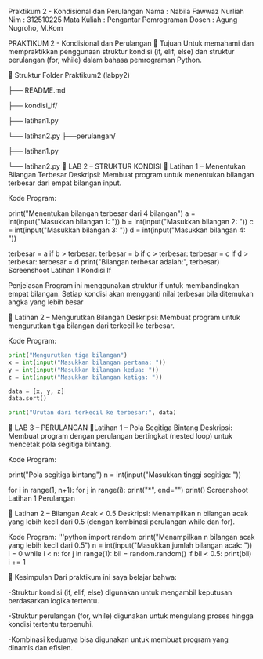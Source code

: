 Praktikum 2 - Kondisional dan Perulangan
Nama : Nabila Fawwaz Nurliah
Nim : 312510225
Mata Kuliah : Pengantar Pemrograman
Dosen : Agung Nugroho, M.Kom

PRAKTIKUM 2 - Kondisional dan Perulangan
🎯 Tujuan
Untuk memahami dan mempraktikkan penggunaan struktur kondisi (if, elif, else) dan struktur perulangan (for, while) dalam bahasa pemrograman Python.

📂 Struktur Folder
Praktikum2 (labpy2)

├── README.md

├── kondisi_if/

 ├── latihan1.py

 └── latihan2.py
├──perulangan/

├── latihan1.py

└── latihan2.py
🧩 LAB 2 – STRUKTUR KONDISI
🔹 Latihan 1 – Menentukan Bilangan Terbesar
Deskripsi:
Membuat program untuk menentukan bilangan terbesar dari empat bilangan input.

Kode Program:

print("Menentukan bilangan terbesar dari 4 bilangan")
a = int(input("Masukkan bilangan 1: "))
b = int(input("Masukkan bilangan 2: "))
c = int(input("Masukkan bilangan 3: "))
d = int(input("Masukkan bilangan 4: "))

terbesar = a
if b > terbesar:
    terbesar = b
if c > terbesar:
    terbesar = c
if d > terbesar:
    terbesar = d
print("Bilangan terbesar adalah:", terbesar)
Screenshoot Latihan 1 Kondisi If

Penjelasan
Program ini menggunakan struktur if untuk membandingkan empat bilangan. Setiap kondisi akan mengganti nilai terbesar bila ditemukan angka yang lebih besar

🔹 Latihan 2 – Mengurutkan Bilangan
Deskripsi:
Membuat program untuk mengurutkan tiga bilangan dari terkecil ke terbesar.

Kode Program:

```python
print("Mengurutkan tiga bilangan")
x = int(input("Masukkan bilangan pertama: "))
y = int(input("Masukkan bilangan kedua: "))
z = int(input("Masukkan bilangan ketiga: "))

data = [x, y, z]
data.sort()

print("Urutan dari terkecil ke terbesar:", data)
```


🧩 LAB 3 – PERULANGAN
🔹Latihan 1 – Pola Segitiga Bintang
Deskripsi: Membuat program dengan perulangan bertingkat (nested loop) untuk mencetak pola segitiga bintang.

Kode Program:

print("Pola segitiga bintang")
n = int(input("Masukkan tinggi segitiga: "))

for i in range(1, n+1):
    for j in range(i):
        print("*", end="")
    print()
Screenshoot Latihan 1 Perulangan

🔹 Latihan 2 – Bilangan Acak < 0.5
Deskripsi: Menampilkan n bilangan acak yang lebih kecil dari 0.5 (dengan kombinasi perulangan while dan for).

Kode Program:
'''python
import random
print("Menampilkan n bilangan acak yang lebih kecil dari 0.5")
n = int(input("Masukkan jumlah bilangan acak: "))
i = 0
while i < n:
    for j in range(1):
        bil = random.random()
        if bil < 0.5:
            print(bil)
    i += 1

📘 Kesimpulan
Dari praktikum ini saya belajar bahwa:

-Struktur kondisi (if, elif, else) digunakan untuk mengambil keputusan berdasarkan logika tertentu.

-Struktur perulangan (for, while) digunakan untuk mengulang proses hingga kondisi tertentu terpenuhi.

-Kombinasi keduanya bisa digunakan untuk membuat program yang dinamis dan efisien.

